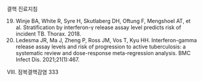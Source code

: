 결핵 진료지침

19. Winje BA, White R, Syre H, Skutlaberg DH, Oftung F, Mengshoel AT, et al. Stratification by interferon-γ release assay level predicts risk of incident TB. Thorax. 2018.
20. Ledesma JR, Ma J, Zheng P, Ross JM, Vos T, Kyu HH. Interferon-gamma release assay levels and risk of progression to active tuberculosis: a systematic review and dose-response meta-regression analysis. BMC Infect Dis. 2021;21(1):467.

VIII. 잠복결핵감염 <PAGE>333